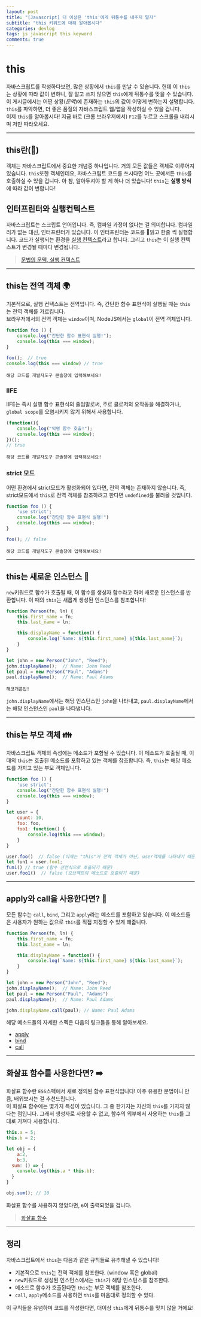 ```yaml
---
layout: post
title: "[Javascript] 더 이상은 'this'에게 뒤통수를 내주지 말자"
subtitle: "this 키워드에 대해 알아봅시다"
categories: devlog
tags: js javascript this keyword 
comments: true
---
```


# this

자바스크립트를 작성하다보면, 많은 상황에서 `this`를 만날 수 있습니다. 헌데 이 `this`는 상황에 따라 값이 변하니, 잘 알고 쓰지 않으면 `this`에게 뒤통수를 맞을 수 있습니다.  
이 게시글에서는 어떤 상황(_문맥_)에 존재하는 `this`의 값이 어떻게 변하는지 설명합니다. `this`를 파악하면, 더 좋은 품질의 자바스크립트 웹/앱을 작성하실 수 있을 겁니다.  
이제 `this`를 알아봅시다! 지금 바로 (크롬 브라우저에서) `F12`를 누르고 스크롤을 내리시며 저만 따라오세요.

------------

## this란(🥚)

객체는 자바스크립트에서 중요한 개념중 하나입니다. 거의 모든 값들은 객체로 이루어져있습니다. `this`또한 객체인데요, 자바스크립트 코드를 쓰시다면 어느 곳에서든 `this`를 호출하실 수 있을 겁니다. 아 참, 알아두셔야 할 게 하나 더 있습니다! `this`는 **실행 방식**에 따라 값이 변합니다!

## 인터프린터와 실행컨텍스트

자바스크립트는 스크립트 언어입니다. 즉, 컴파일 과정이 없다는 걸 의미합니다. 컴파일러가 없는 대신, 인터프린터가 있습니다. 이 인터프린터는 코드를 읽고 한줄 씩 실행합니다. 코드가 실행되는 환경을 [실행 컨텍스트](https://jong-hui.github.io/devlog/2019/11/13/execution-context/)라고 합니다. 그리고 `this`는 이 실행 컨텍스트가 변경될 때마다 변경됩니다.

> [문법의 문맥, 실행 컨텍스트](https://jong-hui.github.io/devlog/2019/11/13/execution-context/)

--------- 

## this는 전역 객체 🌍

기본적으로, 실행 컨텍스트는 전역입니다. 즉, 간단한 함수 표현식이 실행될 때는 `this`는 전역 객체를 가르킵니다.  
브라우저에서의 전역 객체는 `window`이며, NodeJS에서는 `global`이 전역 객체입니다.


```javascript
function foo () {
	console.log("간단한 함수 표현식 실행!");
	console.log(this === window); 
}

foo();	// true
console.log(this === window) // true
```
`해당 코드를 개발자도구 콘솔창에 입력해보세요!`

### IIFE

IIFE는 즉시 실행 함수 표현식의 줄임말로써, 주로 클로저의 오작동을 해결하거나, `global scope`를 오염시키지 않기 위해서 사용합니다.

```javascript
(function(){
	console.log("익명 함수 호출!");
	console.log(this === window);
})();
// true
```
`해당 코드를 개발자도구 콘솔창에 입력해보세요!`

### strict 모드

어떤 환경에서 strict모드가 활성화되어 있다면, 전역 객체는 존재하지 않습니다. 즉, strict모드에서 `this`로 전역 객체를 참조하려고 한다면 `undefined`를 불러올 것입니다.

```javascript
function foo () {
	'use strict';
	console.log("간단한 함수 표현식 실행!")
	console.log(this === window); 
}

foo(); // false
```
`해당 코드를 개발자도구 콘솔창에 입력해보세요!`

------------

## this는 새로운 인스턴스 🍔

`new`키워드로 함수가 호출될 때, 이 함수를 생성자 함수라고 하며 새로운 인스턴스를 반환합니다. 이 때의 `this`는 새롭게 생성된 인스턴스를 참조합니다!

```javascript
function Person(fn, ln) {
	this.first_name = fn;
	this.last_name = ln;

	this.displayName = function() {
		console.log(`Name: ${this.first_name} ${this.last_name}`);
	}
}

let john = new Person("John", "Reed");
john.displayName();  // Name: John Reed
let paul = new Person("Paul", "Adams")
paul.displayName();  // Name: Paul Adams
```
`해코개콘입!`

`john.displayName`에서는 해당 인스턴스인 `john`을 나타내고, `paul.displayName`에서는 해당 인스턴스인 `paul`을 나타냅니다.

------- 

## this는 부모 객체 👪

자바스크립트 객체의 속성에는 메소드가 포함될 수 있습니다. 이 메소드가 호출될 때, 이 때의 `this`는 호출된 메소드를 포함하고 있는 객체를 참조합니다. 즉, `this`는 해당 메소드를 가지고 있는 부모 객체입니다.

```javascript
function foo () {
	'use strict';
	console.log("간단한 함수 표현식 실행!")
	console.log(this === window); 
}

let user = {
	count: 10,
	foo: foo,
	foo1: function() {
		console.log(this === window);
	}
}

user.foo()  // false (이제는 "this"가 전역 객체가 아닌, user객체를 나타내기 때문)
let fun1 = user.foo1;
fun1() // true (함수 선언식으로 호출되기 때문)
user.foo1()  // false (오브젝트의 메소드로 호출되기 때문)
```

---------

## apply와 call을 사용한다면? 🚖

모든 함수는 `call`, `bind`, 그리고 `apply`라는 메소드를 포함하고 있습니다. 이 메소드들은 사용자가 원하는 값으로 `this`를 직접 지정할 수 있게 해줍니다.

```javascript
function Person(fn, ln) {
	this.first_name = fn;
	this.last_name = ln;

	this.displayName = function() {
		console.log(`Name: ${this.first_name} ${this.last_name}`);
	}
}

let john = new Person("John", "Reed");
john.displayName();  // Name: John Reed
let paul = new Person("Paul", "Adams")
paul.displayName();  // Name: Paul Adams

john.displayName.call(paul); // Name: Paul Adams
```

해당 메소드들의 자세한 스펙은 다음의 링크들을 통해 알아보세요.
- [apply](https://developer.mozilla.org/ko/docs/Web/JavaScript/Reference/Global_Objects/Function/apply)
- [bind](https://developer.mozilla.org/ko/docs/Web/JavaScript/Reference/Global_Objects/Function/bind)
- [call](https://developer.mozilla.org/ko/docs/Web/JavaScript/Reference/Global_Objects/Function/call)


--------

## 화살표 함수를 사용한다면? ➡️

화살표 함수란 `ES6`스펙에서 새로 정의된 함수 표현식입니다! 아주 유용한 문법이니 만큼, 배워보시는 걸 추천드립니다.  
이 화살표 함수에는 몇가지 특성이 있습니다. 그 중 한가지는 자신의 `this`를 가지지 않다는 점입니다. 그래서 생성자로 사용할 수 없고, 함수의 외부에서 사용하는 `this`를 그대로 가져다 사용합니다.


```javascript
this.a = 5;
this.b = 2;

let obj = {
	a:2,
	b:3,
  sum: () => {
    console.log(this.a * this.b);
  }
}

obj.sum(); // 10 
```

화살표 함수를 사용하지 않았다면, `6`이 출력되었을 겁니다.

> [화살표 함수](https://developer.mozilla.org/ko/docs/Web/JavaScript/Reference/Functions/%EC%95%A0%EB%A1%9C%EC%9A%B0_%ED%8E%91%EC%85%98)

--------

## 정리

자바스크립트에서 `this`는 다음과 같은 규칙들로 유추해낼 수 있습니다!

- 기본적으로 `this`는 전역 객체를 참조한다. (window 혹은 global)
- `new`키워드로 생성된 인스턴스에서는 `this`가 해당 인스턴스를 참조한다.
- 메소드로 함수가 호출된다면 `this`는 부모 객체를 참조한다.
- `call`, `apply`메소드를 사용하면 `this`를 마음대로 정의할 수 있다.

이 규칙들을 유념하며 코드를 작성한다면, 더이상 `this`에게 뒤통수를 맞지 않을 거에요!